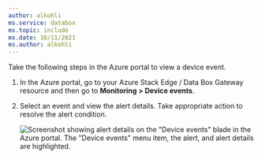 ```yaml
---
author: alkohli
ms.service: databox  
ms.topic: include
ms.date: 10/11/2021
ms.author: alkohli
---
```


Take the following steps in the Azure portal to view a device event. 

1. In the Azure portal, go to your Azure Stack Edge / Data Box Gateway resource and then go to **Monitoring > Device events**.
2. Select an event and view the alert details. Take appropriate action to resolve the alert condition.

    ![Screenshot showing alert details on the "Device events" blade in the Azure portal. The "Device events" menu item, the alert, and alert details are highlighted.](media/data-box-edge-gateway-view-device-events/view-device-events.png)